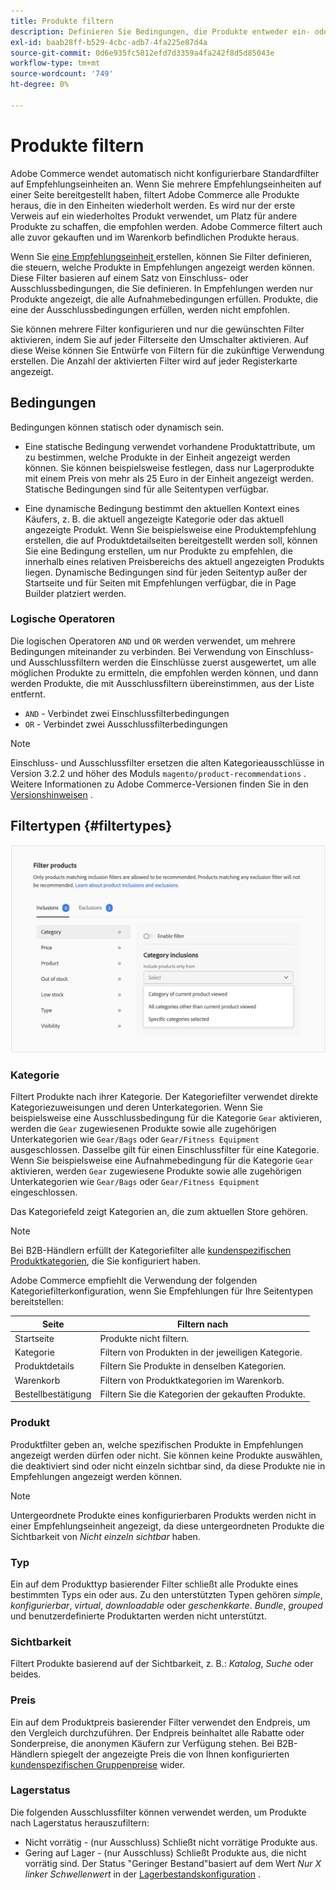 ```yaml
---
title: Produkte filtern
description: Definieren Sie Bedingungen, die Produkte entweder ein- oder ausschließen, um sie als Empfehlungen zu verwenden.
exl-id: baab28ff-b529-4cbc-adb7-4fa225e87d4a
source-git-commit: 0d6e935fc5812efd7d3359a4fa242f8d5d85043e
workflow-type: tm+mt
source-wordcount: '749'
ht-degree: 0%

---
```


# Produkte filtern

Adobe Commerce wendet automatisch nicht konfigurierbare Standardfilter auf Empfehlungseinheiten an. Wenn Sie mehrere Empfehlungseinheiten auf einer Seite bereitgestellt haben, filtert Adobe Commerce alle Produkte heraus, die in den Einheiten wiederholt werden. Es wird nur der erste Verweis auf ein wiederholtes Produkt verwendet, um Platz für andere Produkte zu schaffen, die empfohlen werden. Adobe Commerce filtert auch alle zuvor gekauften und im Warenkorb befindlichen Produkte heraus.

Wenn Sie [eine Empfehlungseinheit ](create.md) erstellen, können Sie Filter definieren, die steuern, welche Produkte in Empfehlungen angezeigt werden können. Diese Filter basieren auf einem Satz von Einschluss- oder Ausschlussbedingungen, die Sie definieren. In Empfehlungen werden nur Produkte angezeigt, die alle Aufnahmebedingungen erfüllen. Produkte, die eine der Ausschlussbedingungen erfüllen, werden nicht empfohlen.

Sie können mehrere Filter konfigurieren und nur die gewünschten Filter aktivieren, indem Sie auf jeder Filterseite den Umschalter aktivieren. Auf diese Weise können Sie Entwürfe von Filtern für die zukünftige Verwendung erstellen. Die Anzahl der aktivierten Filter wird auf jeder Registerkarte angezeigt.

## Bedingungen

Bedingungen können statisch oder dynamisch sein.

- Eine statische Bedingung verwendet vorhandene Produktattribute, um zu bestimmen, welche Produkte in der Einheit angezeigt werden können. Sie können beispielsweise festlegen, dass nur Lagerprodukte mit einem Preis von mehr als 25 Euro in der Einheit angezeigt werden. Statische Bedingungen sind für alle Seitentypen verfügbar.

- Eine dynamische Bedingung bestimmt den aktuellen Kontext eines Käufers, z. B. die aktuell angezeigte Kategorie oder das aktuell angezeigte Produkt. Wenn Sie beispielsweise eine Produktempfehlung erstellen, die auf Produktdetailseiten bereitgestellt werden soll, können Sie eine Bedingung erstellen, um nur Produkte zu empfehlen, die innerhalb eines relativen Preisbereichs des aktuell angezeigten Produkts liegen. Dynamische Bedingungen sind für jeden Seitentyp außer der Startseite und für Seiten mit Empfehlungen verfügbar, die in Page Builder platziert werden.

### Logische Operatoren

Die logischen Operatoren `AND` und `OR` werden verwendet, um mehrere Bedingungen miteinander zu verbinden. Bei Verwendung von Einschluss- und Ausschlussfiltern werden die Einschlüsse zuerst ausgewertet, um alle möglichen Produkte zu ermitteln, die empfohlen werden können, und dann werden Produkte, die mit Ausschlussfiltern übereinstimmen, aus der Liste entfernt.

- `AND` - Verbindet zwei Einschlussfilterbedingungen
- `OR` - Verbindet zwei Ausschlussfilterbedingungen

>[!NOTE]
>
> Einschluss- und Ausschlussfilter ersetzen die alten Kategorieausschlüsse in Version 3.2.2 und höher des Moduls `magento/product-recommendations` . Weitere Informationen zu Adobe Commerce-Versionen finden Sie in den [Versionshinweisen](release-notes.md) .

## Filtertypen {#filtertypes}

![Filter](assets/rec-conditions.png)

### Kategorie

Filtert Produkte nach ihrer Kategorie. Der Kategoriefilter verwendet direkte Kategoriezuweisungen und deren Unterkategorien. Wenn Sie beispielsweise eine Ausschlussbedingung für die Kategorie `Gear` aktivieren, werden die `Gear` zugewiesenen Produkte sowie alle zugehörigen Unterkategorien wie `Gear/Bags` oder `Gear/Fitness Equipment` ausgeschlossen. Dasselbe gilt für einen Einschlussfilter für eine Kategorie. Wenn Sie beispielsweise eine Aufnahmebedingung für die Kategorie `Gear` aktivieren, werden `Gear` zugewiesene Produkte sowie alle zugehörigen Unterkategorien wie `Gear/Bags` oder `Gear/Fitness Equipment` eingeschlossen.

Das Kategoriefeld zeigt Kategorien an, die zum aktuellen Store gehören.

>[!NOTE]
>
>Bei B2B-Händlern erfüllt der Kategoriefilter alle [kundenspezifischen Produktkategorien](https://experienceleague.adobe.com/docs/commerce-admin/catalog/categories/category-permissions.html), die Sie konfiguriert haben.

Adobe Commerce empfiehlt die Verwendung der folgenden Kategoriefilterkonfiguration, wenn Sie Empfehlungen für Ihre Seitentypen bereitstellen:

| Seite | Filtern nach |
|---|---|
| Startseite | Produkte nicht filtern. |
| Kategorie | Filtern von Produkten in der jeweiligen Kategorie. |
| Produktdetails | Filtern Sie Produkte in denselben Kategorien. |
| Warenkorb | Filtern von Produktkategorien im Warenkorb. |
| Bestellbestätigung | Filtern Sie die Kategorien der gekauften Produkte. |

### Produkt

Produktfilter geben an, welche spezifischen Produkte in Empfehlungen angezeigt werden dürfen oder nicht. Sie können keine Produkte auswählen, die deaktiviert sind oder nicht einzeln sichtbar sind, da diese Produkte nie in Empfehlungen angezeigt werden können.

>[!NOTE]
>
>Untergeordnete Produkte eines konfigurierbaren Produkts werden nicht in einer Empfehlungseinheit angezeigt, da diese untergeordneten Produkte die Sichtbarkeit von _Nicht einzeln sichtbar_ haben.

### Typ

Ein auf dem Produkttyp basierender Filter schließt alle Produkte eines bestimmten Typs ein oder aus. Zu den unterstützten Typen gehören _simple_, _konfigurierbar_, _virtual_, _downloadable_ oder _geschenkkarte_. _Bundle_, _grouped_ und benutzerdefinierte Produktarten werden nicht unterstützt.

### Sichtbarkeit

Filtert Produkte basierend auf der Sichtbarkeit, z. B.: _Katalog_, _Suche_ oder beides.

### Preis

Ein auf dem Produktpreis basierender Filter verwendet den Endpreis, um den Vergleich durchzuführen. Der Endpreis beinhaltet alle Rabatte oder Sonderpreise, die anonymen Käufern zur Verfügung stehen. Bei B2B-Händlern spiegelt der angezeigte Preis die von Ihnen konfigurierten [kundenspezifischen Gruppenpreise](https://experienceleague.adobe.com/docs/commerce-admin/catalog/products/pricing/pricing-advanced.html) wider.

### Lagerstatus

Die folgenden Ausschlussfilter können verwendet werden, um Produkte nach Lagerstatus herauszufiltern:

- Nicht vorrätig - (nur Ausschluss) Schließt nicht vorrätige Produkte aus.
- Gering auf Lager - (nur Ausschluss) Schließt Produkte aus, die nicht vorrätig sind. Der Status &quot;Geringer Bestand&quot;basiert auf dem Wert _Nur X linker Schwellenwert_ in der [Lagerbestandskonfiguration](https://experienceleague.adobe.com/docs/commerce-admin/config/catalog/inventory.html) .
